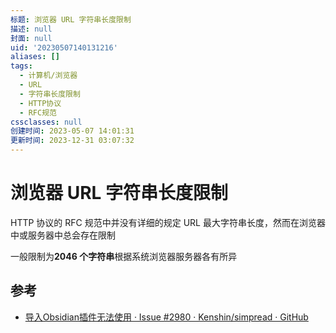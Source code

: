 ```yaml
---
标题: 浏览器 URL 字符串长度限制
描述: null
封面: null
uid: '20230507140131216'
aliases: []
tags:
  - 计算机/浏览器
  - URL
  - 字符串长度限制
  - HTTP协议
  - RFC规范
cssclasses: null
创建时间: 2023-05-07 14:01:31
更新时间: 2023-12-31 03:07:32
---
```


# 浏览器 URL 字符串长度限制

HTTP 协议的 RFC 规范中并没有详细的规定 URL 最大字符串长度，然而在浏览器中或服务器中总会存在限制

一般限制为**2046 个字符串**根据系统浏览器服务器各有所异

## 参考

- [导入Obsidian插件无法使用 · Issue #2980 · Kenshin/simpread · GitHub](https://github.com/Kenshin/simpread/issues/2980)
